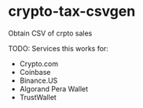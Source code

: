 # crypto-tax-csvgen
Obtain CSV of crpto sales



TODO:
Services this works for:
- Crypto.com
- Coinbase
- Binance.US
- Algorand Pera Wallet
- TrustWallet
